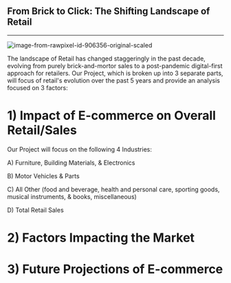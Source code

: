 ## From Brick to Click: The Shifting Landscape of Retail
---

![image-from-rawpixel-id-906356-original-scaled](https://github.com/FrostyMfasis/online-vs-physical-retail/assets/133065460/c3982650-28ce-4733-a4f6-197ab6ad693f)

The landscape of Retail has changed staggeringly in the past decade, evolving from purely brick-and-mortor sales to a post-pandemic digital-first approach for retailers. Our Project, which is broken up into 3 separate parts, will focus of retail's evolution over the past 5 years and provide an analysis focused on 3 factors:

# 1) Impact of E-commerce on Overall Retail/Sales

Our Project will focus on the following 4 Industries:

A) Furniture, Building Materials, & Electronics

B) Motor Vehicles & Parts

C) All Other (food and beverage, health and personal care, sporting goods, musical instruments, & books, miscellaneous) 

D) Total Retail Sales











# 2) Factors Impacting the Market












# 3) Future Projections of E-commerce



   
 
